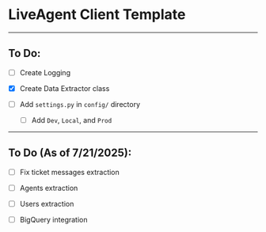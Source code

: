 # LiveAgent Client Template

---

## To Do:

- [ ] Create Logging

- [x] Create Data Extractor class

- [ ] Add `settings.py` in `config/` directory

    - [ ] Add `Dev`, `Local`, and `Prod`

---

## To Do (As of 7/21/2025):

- [ ] Fix ticket messages extraction

- [ ] Agents extraction

- [ ] Users extraction

- [ ] BigQuery integration